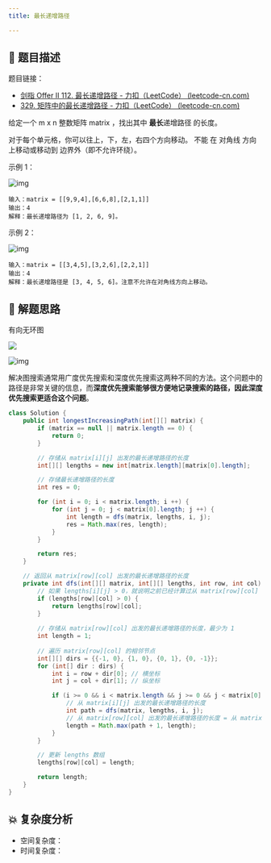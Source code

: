 ```yaml
---
title: 最长递增路径

---
```


## 📃 题目描述

题目链接：

- [剑指 Offer II 112. 最长递增路径 - 力扣（LeetCode） (leetcode-cn.com)](https://leetcode-cn.com/problems/fpTFWP/)
- [329. 矩阵中的最长递增路径 - 力扣（LeetCode） (leetcode-cn.com)](https://leetcode-cn.com/problems/longest-increasing-path-in-a-matrix/)

给定一个 m x n 整数矩阵 matrix ，找出其中 **最长**递增路径 的长度。

对于每个单元格，你可以往上，下，左，右四个方向移动。 不能 在 对角线 方向上移动或移动到 边界外（即不允许环绕）。

示例 1：

![img](https://assets.leetcode.com/uploads/2021/01/05/grid1.jpg)

```
输入：matrix = [[9,9,4],[6,6,8],[2,1,1]]
输出：4 
解释：最长递增路径为 [1, 2, 6, 9]。
```

示例 2：

![img](https://assets.leetcode.com/uploads/2021/01/27/tmp-grid.jpg)

```
输入：matrix = [[3,4,5],[3,2,6],[2,2,1]]
输出：4 
解释：最长递增路径是 [3, 4, 5, 6]。注意不允许在对角线方向上移动。
```

## 🔔 解题思路

有向无环图

![](https://staticcdn1-5.umiwi.com/epms_ebook/2897d244a7177910fc7e4267bf0806ba.jpg?x-oss-process=image/resize,w_1707,m_lfit)

![img](https://staticcdn1-5.umiwi.com/epms_ebook/0b26a741104eeb4e10693c529319d435.jpg?x-oss-process=image/resize,w_1707,m_lfit)

解决图搜索通常用广度优先搜索和深度优先搜索这两种不同的方法。这个问题中的路径是非常关键的信息，而**深度优先搜索能够很方便地记录搜索的路径，因此深度优先搜索更适合这个问题**。

```java
class Solution {
    public int longestIncreasingPath(int[][] matrix) {
        if (matrix == null || matrix.length == 0) {
            return 0;
        }

        // 存储从 matrix[i][j] 出发的最长递增路径的长度
        int[][] lengths = new int[matrix.length][matrix[0].length];

        // 存储最长递增路径的长度
        int res = 0;

        for (int i = 0; i < matrix.length; i ++) {
            for (int j = 0; j < matrix[0].length; j ++) {
                int length = dfs(matrix, lengths, i, j);
                res = Math.max(res, length);
            }
        }

        return res;
    }

    // 返回从 matrix[row][col] 出发的最长递增路径的长度
    private int dfs(int[][] matrix, int[][] lengths, int row, int col) {
        // 如果 lengths[i][j] > 0，就说明之前已经计算过从 matrix[row][col] 出发的最长递增路径的长度，直接返回
        if (lengths[row][col] > 0) {
            return lengths[row][col];
        }
        
        // 存储从 matrix[row][col] 出发的最长递增路径的长度，最少为 1
        int length = 1;
        
        // 遍历 matrix[row][col] 的相邻节点
        int[][] dirs = {{-1, 0}, {1, 0}, {0, 1}, {0, -1}};
        for (int[] dir : dirs) {
            int i = row + dir[0]; // 横坐标
            int j = col + dir[1]; // 纵坐标

            if (i >= 0 && i < matrix.length && j >= 0 && j < matrix[0].length && matrix[i][j] > matrix[row][col]) {
                // 从 matrix[i][j] 出发的最长递增路径的长度
                int path = dfs(matrix, lengths, i, j);
                // 从 matrix[row][col] 出发的最长递增路径的长度 = 从 matrix[i][j] 出发的最长递增路径的长度 + 1
                length = Math.max(path + 1, length);
            }
        }

        // 更新 lengths 数组
        lengths[row][col] = length;

        return length;
    }
}
```



## 💥 复杂度分析

- 空间复杂度：
- 时间复杂度：

